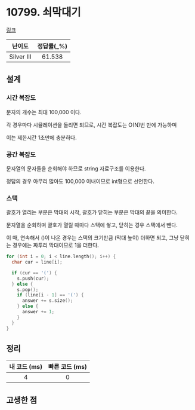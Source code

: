 # 10799. 쇠막대기

[링크](https://www.acmicpc.net/problem/10799)

|   난이도   | 정답률(\_%) |
| :--------: | :---------: |
| Silver III |   61.538    |

## 설계

### 시간 복잡도

문자의 개수는 최대 100,000 이다.

각 경우마다 시뮬레이션을 돌리면 되므로, 시간 복잡도는 O(N)번 만에 가능하며

이는 제한시간 1초만에 충분하다.

### 공간 복잡도

문자열의 문자들을 순회해야 하므로 string 자료구조를 이용한다.

정답의 경우 아무리 많아도 100,000 이내이므로 int형으로 선언한다.

### 스택

괄호가 열리는 부분은 막대의 시작, 괄호가 닫히는 부분은 막대의 끝을 의미한다.

문자열을 순회하며 괄호가 열릴 때마다 스택에 쌓고, 닫히는 경우 스택에서 뺀다.

이 때, 연속해서 ()이 나온 경우는 스택의 크기만큼 (막대 높이) 더하면 되고, 그냥 닫히는 경우에는 짜투리 막대이므로 1을 더한다.

```cpp
for (int i = 0; i < line.length(); i++) {
  char cur = line[i];

  if (cur == '(') {
    s.push(cur);
  } else {
    s.pop();
    if (line[i - 1] == '(') {
      answer += s.size();
    } else {
      answer += 1;
    }
  }
}
```

## 정리

| 내 코드 (ms) | 빠른 코드 (ms) |
| :----------: | :------------: |
|      4       |       0        |

## 고생한 점
